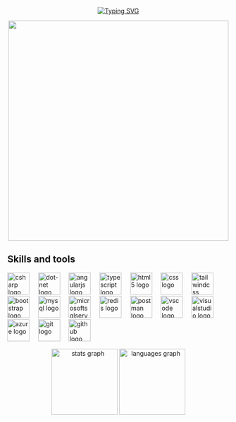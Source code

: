 <p align="center">
  <a href="[https://git.io/typing-svg](https://github.com/adrian-lys-dev)">
    <img src="https://readme-typing-svg.demolab.com?font=Fira+Code&pause=1000&center=true&vCenter=true&multiline=true&repeat=false&width=435&height=45&lines=Hello+there%2C+fancy+see+you+here+%F0%9F%A4%99+" alt="Typing SVG" />
  </a>
</p>

<p align="center">
  <img height="500" src="https://images.steamusercontent.com/ugc/2438013375536940927/D370DBF7BFC83ED36F783F08A598FFF3E71A1D61/?imw=5000&imh=5000&ima=fit&impolicy=Letterbox&imcolor=%23000000&letterbox=false"  />
</p>

<h2 align="left">Skills and tools</h2>

<p align="left">
  <img src="https://cdn.jsdelivr.net/gh/devicons/devicon/icons/csharp/csharp-original.svg" height="50" alt="csharp logo" />&nbsp;&nbsp;&nbsp;&nbsp;
  <img src="https://skillicons.dev/icons?i=dotnet" height="50" alt="dot-net logo" />&nbsp;&nbsp;&nbsp;&nbsp;
  <img src="https://skillicons.dev/icons?i=angular" height="50" alt="angularjs logo" />&nbsp;&nbsp;&nbsp;&nbsp;
  <img src="https://skillicons.dev/icons?i=ts" height="50" alt="typescript logo" />&nbsp;&nbsp;&nbsp;&nbsp;
  <img src="https://skillicons.dev/icons?i=html" height="50" alt="html5 logo" />&nbsp;&nbsp;&nbsp;&nbsp;
  <img src="https://cdn.jsdelivr.net/gh/devicons/devicon/icons/css3/css3-original.svg" height="50" alt="css logo" />&nbsp;&nbsp;&nbsp;&nbsp;
  <img src="https://skillicons.dev/icons?i=tailwind" height="50" alt="tailwindcss logo" />&nbsp;&nbsp;&nbsp;&nbsp;
  <img src="https://skillicons.dev/icons?i=bootstrap" height="50" alt="bootstrap logo" />&nbsp;&nbsp;&nbsp;&nbsp;
  <img src="https://skillicons.dev/icons?i=mysql" height="50" alt="mysql logo" />&nbsp;&nbsp;&nbsp;&nbsp;
  <img src="https://cdn.jsdelivr.net/gh/devicons/devicon/icons/microsoftsqlserver/microsoftsqlserver-plain.svg" height="50" alt="microsoftsqlserver logo" />&nbsp;&nbsp;&nbsp;&nbsp;
  <img src="https://skillicons.dev/icons?i=redis" height="50" alt="redis logo" />&nbsp;&nbsp;&nbsp;&nbsp;
  <img src="https://skillicons.dev/icons?i=postman" height="50" alt="postman logo" />&nbsp;&nbsp;&nbsp;&nbsp;
  <img src="https://skillicons.dev/icons?i=vscode" height="50" alt="vscode logo" />&nbsp;&nbsp;&nbsp;&nbsp;
  <img src="https://skillicons.dev/icons?i=visualstudio" height="50" alt="visualstudio logo" />&nbsp;&nbsp;&nbsp;&nbsp;
  <img src="https://skillicons.dev/icons?i=azure" height="50" alt="azure logo" />&nbsp;&nbsp;&nbsp;&nbsp;
  <img src="https://skillicons.dev/icons?i=git" height="50" alt="git logo" />&nbsp;&nbsp;&nbsp;&nbsp;
  <img src="https://skillicons.dev/icons?i=github" height="50" alt="github logo" />
</p>


<p align="center">
  <img src="https://github-readme-stats.vercel.app/api?username=adrian-lys-dev&hide_title=false&hide_rank=true&show_icons=true&include_all_commits=true&count_private=true&disable_animations=false&theme=tokyonight&locale=en&hide_border=false&order=1" height="150" alt="stats graph"  />
  <img src="https://github-readme-stats.vercel.app/api/top-langs?username=adrian-lys-dev&locale=en&hide_title=false&layout=compact&card_width=320&langs_count=8&theme=tokyonight&hide_border=false&order=2" height="150" alt="languages graph"  />
</p>
